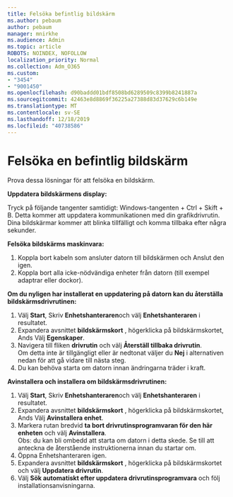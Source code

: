 ```yaml
---
title: Felsöka befintlig bildskärm
ms.author: pebaum
author: pebaum
manager: mnirkhe
ms.audience: Admin
ms.topic: article
ROBOTS: NOINDEX, NOFOLLOW
localization_priority: Normal
ms.collection: Adm_O365
ms.custom:
- "3454"
- "9001450"
ms.openlocfilehash: d90baddd01bdf8508bd6289509c8399b8241887a
ms.sourcegitcommit: 42463e8d8869f36225a27388d83d37629c6b149e
ms.translationtype: MT
ms.contentlocale: sv-SE
ms.lasthandoff: 12/18/2019
ms.locfileid: "40738586"
---
```

# <a name="troubleshoot-an-existing-monitor"></a>Felsöka en befintlig bildskärm

Prova dessa lösningar för att felsöka en bildskärm. 

**Uppdatera bildskärmens display:**

Tryck på följande tangenter samtidigt: Windows-tangenten + Ctrl + Skift + B. Detta kommer att uppdatera kommunikationen med din grafikdrivrutin. Dina bildskärmar kommer att blinka tillfälligt och komma tillbaka efter några sekunder.

**Felsöka bildskärms maskinvara:**

1. Koppla bort kabeln som ansluter datorn till bildskärmen och Anslut den igen.
2. Koppla bort alla icke-nödvändiga enheter från datorn (till exempel adaptrar eller dockor).

**Om du nyligen har installerat en uppdatering på datorn kan du återställa bildskärmsdrivrutinen:**

1. Välj **Start**, Skriv **Enhetshanteraren**och välj **Enhetshanteraren** i resultatet.
2. Expandera avsnittet **bildskärmskort** , högerklicka på bildskärmskortet, Ands Välj **Egenskaper**.
3. Navigera till fliken **drivrutin** och välj **Återställ tillbaka drivrutin**. <br>
Om detta inte är tillgängligt eller är nedtonat väljer du **Nej** i alternativen nedan för att gå vidare till nästa steg.
4. Du kan behöva starta om datorn innan ändringarna träder i kraft.

**Avinstallera och installera om bildskärmsdrivrutinen:**

1. Välj **Start**, Skriv **Enhetshanteraren**och välj **Enhetshanteraren** i resultatet.
2. Expandera avsnittet **bildskärmskort** , högerklicka på bildskärmskortet, Ands Välj **Avinstallera enhet**. 
3. Markera rutan bredvid **ta bort drivrutinsprogramvaran för den här enheten** och välj **Avinstallera**.<br>
Obs: du kan bli ombedd att starta om datorn i detta skede. Se till att anteckna de återstående instruktionerna innan du startar om.
4. Öppna Enhetshanteraren igen.
5. Expandera avsnittet **bildskärmskort** , högerklicka på bildskärmskortet och välj **Uppdatera drivrutin**.
6. Välj **Sök automatiskt efter uppdatera drivrutinsprogramvara** och följ installationsanvisningarna.